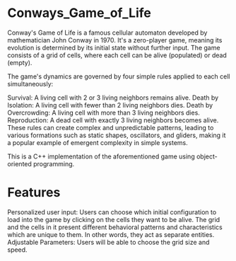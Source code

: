 # Conways_Game_of_Life
Conway's Game of Life is a famous cellular automaton developed by mathematician John Conway in 1970. It's a zero-player game, meaning its evolution is determined by its initial state without further input. The game consists of a grid of cells, where each cell can be alive (populated) or dead (empty).

The game's dynamics are governed by four simple rules applied to each cell simultaneously:

Survival: A living cell with 2 or 3 living neighbors remains alive.
Death by Isolation: A living cell with fewer than 2 living neighbors dies.
Death by Overcrowding: A living cell with more than 3 living neighbors dies.
Reproduction: A dead cell with exactly 3 living neighbors becomes alive.
These rules can create complex and unpredictable patterns, leading to various formations such as static shapes, oscillators, and gliders, making it a popular example of emergent complexity in simple systems.

This is a C++ implementation of the aforementioned game using object-oriented programming. 

 # Features
 Personalized user input: Users can choose which initial configuration to load into the game by clicking on the cells they want to be alive. 
 The grid and the cells in it present different behavioral patterns and characteristics which are unique to them. In other words, they act as separate entities. 
 Adjustable Parameters: Users will be able to choose the grid size and speed. 
 
 
